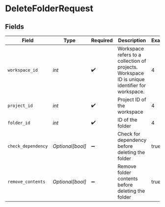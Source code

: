# DeleteFolderRequest


## Fields

| Field                                                                                          | Type                                                                                           | Required                                                                                       | Description                                                                                    | Example                                                                                        |
| ---------------------------------------------------------------------------------------------- | ---------------------------------------------------------------------------------------------- | ---------------------------------------------------------------------------------------------- | ---------------------------------------------------------------------------------------------- | ---------------------------------------------------------------------------------------------- |
| `workspace_id`                                                                                 | *int*                                                                                          | :heavy_check_mark:                                                                             | Workspace refers to a collection of projects. Workspace ID is unique identifier for workspace. | 4                                                                                              |
| `project_id`                                                                                   | *int*                                                                                          | :heavy_check_mark:                                                                             | Project ID of the workspace                                                                    | 4                                                                                              |
| `folder_id`                                                                                    | *int*                                                                                          | :heavy_check_mark:                                                                             | ID of the folder                                                                               | 4                                                                                              |
| `check_dependency`                                                                             | *Optional[bool]*                                                                               | :heavy_minus_sign:                                                                             | Check for dependency before deleting the folder                                                | true                                                                                           |
| `remove_contents`                                                                              | *Optional[bool]*                                                                               | :heavy_minus_sign:                                                                             | Remove folder contents before deleting the folder                                              | true                                                                                           |